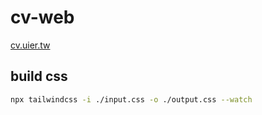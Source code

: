 # cv-web

[cv.uier.tw](https://cv.uier.tw)

## build css

```bash
npx tailwindcss -i ./input.css -o ./output.css --watch
```